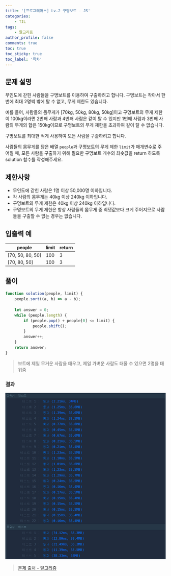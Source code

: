 ```yaml
---
title: '[프로그래머스] Lv.2 구명보트 - JS'
categories:
    - TIL
tags:
    - 알고리즘
author_profile: false
comments: true
toc: true
toc_sticky: true
toc_label: '목차'
---
```


## 문제 설명

무인도에 갇힌 사람들을 구명보트를 이용하여 구출하려고 합니다. 구명보트는 작아서 한 번에 최대 2명씩 밖에 탈 수 없고, 무게 제한도 있습니다.

예를 들어, 사람들의 몸무게가 [70kg, 50kg, 80kg, 50kg]이고 구명보트의 무게 제한이 100kg이라면 2번째 사람과 4번째 사람은 같이 탈 수 있지만 1번째 사람과 3번째 사람의 무게의 합은 150kg이므로 구명보트의 무게 제한을 초과하여 같이 탈 수 없습니다.

구명보트를 최대한 적게 사용하여 모든 사람을 구출하려고 합니다.

사람들의 몸무게를 담은 배열 `people`과 구명보트의 무게 제한 `limit`가 매개변수로 주어질 때, 모든 사람을 구출하기 위해 필요한 구명보트 개수의 최솟값을 return 하도록 solution 함수를 작성해주세요.

## 제한사항

-   무인도에 갇힌 사람은 1명 이상 50,000명 이하입니다.
-   각 사람의 몸무게는 40kg 이상 240kg 이하입니다.
-   구명보트의 무게 제한은 40kg 이상 240kg 이하입니다.
-   구명보트의 무게 제한은 항상 사람들의 몸무게 중 최댓값보다 크게 주어지므로 사람들을 구출할 수 없는 경우는 없습니다.

## 입출력 예

| people           | limit | return |
| ---------------- | ----- | ------ |
| [70, 50, 80, 50] | 100   | 3      |
| [70, 80, 50]     | 100   | 3      |

## 풀이

```javascript
function solution(people, limit) {
    people.sort((a, b) => a - b);

    let answer = 0;
    while (people.length) {
        if (people.pop() + people[0] <= limit) {
            people.shift();
        }
        answer++;
    }
    return answer;
}
```

> 보트에 제일 무거운 사람을 태우고, 제일 가벼운 사람도 태울 수 있으면 2명을 태워줌

### 결과

![result1](/assets/images/2023/10/08/algorithm-90-result1.png)

> [문제 출처 - 알고리즘](https://school.programmers.co.kr/learn/courses/30/lessons/42885)
